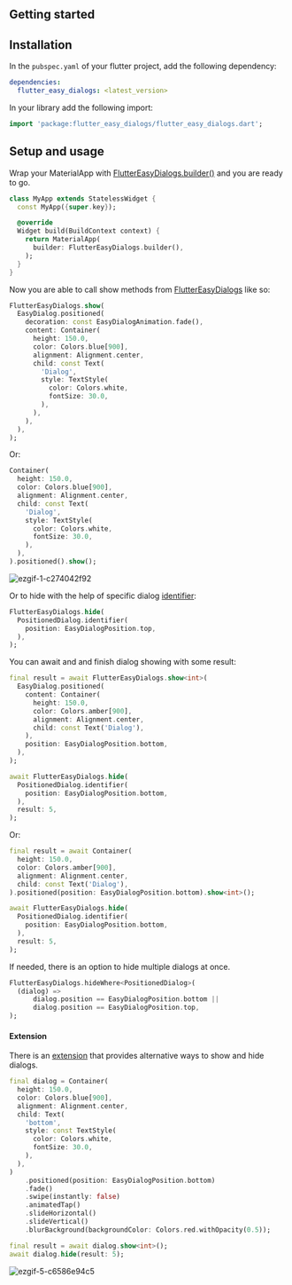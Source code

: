 ## Getting started
## Installation
In the `pubspec.yaml` of your flutter project, add the following dependency:

```yaml
dependencies:
  flutter_easy_dialogs: <latest_version>
```

In your library add the following import:

```dart
import 'package:flutter_easy_dialogs/flutter_easy_dialogs.dart';
```

## Setup and usage
 
Wrap your MaterialApp with [FlutterEasyDialogs.builder()](https://pub.dev/documentation/flutter_easy_dialogs/latest/flutter_easy_dialogs/FlutterEasyDialogs/builder-constant.html) and you are ready to go.

```dart
class MyApp extends StatelessWidget {
  const MyApp({super.key});

  @override
  Widget build(BuildContext context) {
    return MaterialApp(
      builder: FlutterEasyDialogs.builder(),
    );
  }
}
```

Now you are able to call show methods from [FlutterEasyDialogs](https://pub.dev/documentation/flutter_easy_dialogs/latest/flutter_easy_dialogs/FlutterEasyDialogs-class.html) like so:
```dart
FlutterEasyDialogs.show(
  EasyDialog.positioned(
    decoration: const EasyDialogAnimation.fade(),
    content: Container(
      height: 150.0,
      color: Colors.blue[900],
      alignment: Alignment.center,
      child: const Text(
        'Dialog',
        style: TextStyle(
          color: Colors.white,
          fontSize: 30.0,
        ),
      ),
    ),
  ),
);
```

Or:

```dart
Container(
  height: 150.0,
  color: Colors.blue[900],
  alignment: Alignment.center,
  child: const Text(
    'Dialog',
    style: TextStyle(
      color: Colors.white,
      fontSize: 30.0,
    ),
  ),
).positioned().show();
```

![ezgif-1-c274042f92](https://github.com/feduke-nukem/flutter_easy_dialogs/assets/72284940/2d632324-cb62-40b2-a757-bd9e96b8af4e)

Or to hide with the help of specific dialog [identifier](https://pub.dev/documentation/flutter_easy_dialogs/latest/flutter_easy_dialogs/EasyDialogIdentifier-class.html):

```dart
FlutterEasyDialogs.hide(
  PositionedDialog.identifier(
    position: EasyDialogPosition.top,
  ),
);
```

You can await and and finish dialog showing with some result:

```dart
final result = await FlutterEasyDialogs.show<int>(
  EasyDialog.positioned(
    content: Container(
      height: 150.0,
      color: Colors.amber[900],
      alignment: Alignment.center,
      child: const Text('Dialog'),
    ),
    position: EasyDialogPosition.bottom,
  ),
);

await FlutterEasyDialogs.hide(
  PositionedDialog.identifier(
    position: EasyDialogPosition.bottom,
  ),
  result: 5,
);
```

Or:

```dart
final result = await Container(
  height: 150.0,
  color: Colors.amber[900],
  alignment: Alignment.center,
  child: const Text('Dialog'),
).positioned(position: EasyDialogPosition.bottom).show<int>();

await FlutterEasyDialogs.hide(
  PositionedDialog.identifier(
    position: EasyDialogPosition.bottom,
  ),
  result: 5,
);
```

If needed, there is an option to hide multiple dialogs at once.

```dart
FlutterEasyDialogs.hideWhere<PositionedDialog>(
  (dialog) =>
      dialog.position == EasyDialogPosition.bottom ||
      dialog.position == EasyDialogPosition.top,
);
```

#### Extension

There is an [extension](https://pub.dev/documentation/flutter_easy_dialogs/latest/flutter_easy_dialogs/EasyDialogsX.html) that provides alternative ways to show and hide dialogs.

```dart
final dialog = Container(
  height: 150.0,
  color: Colors.blue[900],
  alignment: Alignment.center,
  child: Text(
    'bottom',
    style: const TextStyle(
      color: Colors.white,
      fontSize: 30.0,
    ),
  ),
)
    .positioned(position: EasyDialogPosition.bottom)
    .fade()
    .swipe(instantly: false)
    .animatedTap()
    .slideHorizontal()
    .slideVertical()
    .blurBackground(backgroundColor: Colors.red.withOpacity(0.5));

final result = await dialog.show<int>();
await dialog.hide(result: 5);
```

![ezgif-5-c6586e94c5](https://github.com/feduke-nukem/flutter_easy_dialogs/assets/72284940/5969da40-0d3f-4cb0-8aa3-e166bbe11b6d)

